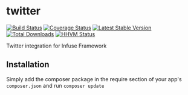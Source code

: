 twitter
====================

[![Build Status](https://travis-ci.org/infusephp/twitter.png?branch=master)](https://travis-ci.org/infusephp/twitter)
[![Coverage Status](https://coveralls.io/repos/infusephp/twitter/badge.png)](https://coveralls.io/r/infusephp/twitter)
[![Latest Stable Version](https://poser.pugx.org/infuse/twitter/v/stable.png)](https://packagist.org/packages/infuse/twitter)
[![Total Downloads](https://poser.pugx.org/infuse/twitter/downloads.png)](https://packagist.org/packages/infuse/twitter)
[![HHVM Status](http://hhvm.h4cc.de/badge/infuse/statistics.svg)](http://hhvm.h4cc.de/package/infuse/twitter)

Twitter integration for Infuse Framework

## Installation

Simply add the composer package in the require section of your app's `composer.json` and run `composer update`